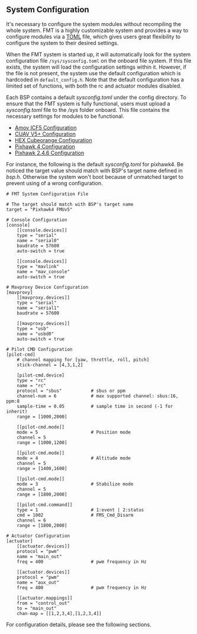 
## System Configuration

It's necessary to configure the system modules without recompiling the whole system. FMT is a highly customizable system and provides a way to configure modules via a [TOML](https://toml.io/en/) file, which gives users great flexibility to configure the system to their desired settings. 

When the FMT system is started up, it will automatically look for the system configuration file `/sys/sysconfig.toml` on the onboard file system. If this file exists, the system will load the configuration settings within it. However, if the file is not present, the system use the default configuration which is hardcoded in `default_config.h`. Note that the default configuration has a limited set of functions, with both the rc and actuator modules disabled.

Each BSP contains a default *sysconfig.toml* under the config directory. To ensure that the FMT system is fully functional, users must upload a *sysconfig.toml* file to the */sys* folder onboard. This file contains the necessary settings for modules to be functional.

- [Amov ICF5 Configuration](https://github.com/Firmament-Autopilot/FMT-Firmware/blob/master/target/amov/icf5/config/sysconfig.toml)
- [CUAV V5+ Configuration](https://github.com/Firmament-Autopilot/FMT-Firmware/blob/master/target/amov/icf5/config/sysconfig.toml)
- [HEX Cubeorange Configuration](https://github.com/Firmament-Autopilot/FMT-Firmware/blob/master/target/cubepilot/cubeorange/config/sysconfig.toml)
- [Pixhawk 4 Configuration](https://github.com/Firmament-Autopilot/FMT-Firmware/blob/master/target/pixhawk/fmu-v5/config/sysconfig.toml)
- [Pixhawk 2.4.6 Configuration](https://github.com/Firmament-Autopilot/FMT-Firmware/blob/master/target/pixhawk/fmu-v2/config/sysconfig.toml)

For instance, the following is the default *sysconfig.toml* for pixhawk4. Be noticed the target value should match with BSP's target name defined in *bsp.h*. Otherwise the system won't boot because of unmatched target to prevent using of a wrong configuration.

```
# FMT System Configuration File

# The target should match with BSP's target name
target = "Pixhawk4 FMUv5"

# Console Configuration
[console]
    [[console.devices]]
    type = "serial"
    name = "serial0"
    baudrate = 57600
    auto-switch = true

    [[console.devices]]
    type = "mavlink"
    name = "mav_console"
    auto-switch = true

# Mavproxy Device Configuration
[mavproxy]
    [[mavproxy.devices]]
    type = "serial"
    name = "serial1"
    baudrate = 57600

    [[mavproxy.devices]]
    type = "usb"
    name = "usbd0"
    auto-switch = true

# Pilot CMD Configuration
[pilot-cmd]
    # channel mapping for [yaw, throttle, roll, pitch]
    stick-channel = [4,3,1,2]

    [pilot-cmd.device]
    type = "rc"
    name = "rc"
    protocol = "sbus"           # sbus or ppm
    channel-num = 6             # max supported channel: sbus:16, ppm:8
    sample-time = 0.05          # sample time in second (-1 for inherit)
    range = [1000,2000]

    [[pilot-cmd.mode]]
    mode = 5                    # Position mode
    channel = 5
    range = [1000,1200]

    [[pilot-cmd.mode]]
    mode = 4                    # Altitude mode
    channel = 5
    range = [1400,1600]

    [[pilot-cmd.mode]]
    mode = 3                    # Stabilize mode
    channel = 5
    range = [1800,2000]

    [[pilot-cmd.command]]
    type = 1                    # 1:event | 2:status
    cmd = 1002                  # FMS_Cmd_Disarm
    channel = 6
    range = [1800,2000]

# Actuator Configuration
[actuator]
    [[actuator.devices]]
    protocol = "pwm"
    name = "main_out"
    freq = 400                  # pwm frequency in Hz

    [[actuator.devices]]
    protocol = "pwm"
    name = "aux_out"
    freq = 400                  # pwm frequency in Hz

    [[actuator.mappings]]
    from = "control_out"
    to = "main_out"
    chan-map = [[1,2,3,4],[1,2,3,4]]
```

For configuration details, please see the following sections.